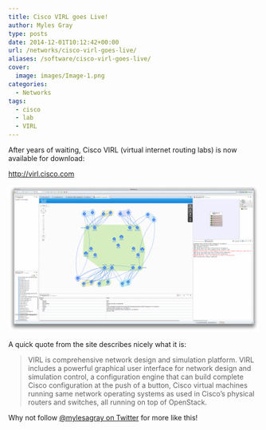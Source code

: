 ```yaml
---
title: Cisco VIRL goes Live!
author: Myles Gray
type: posts
date: 2014-12-01T10:12:42+00:00
url: /networks/cisco-virl-goes-live/
aliases: /software/cisco-virl-goes-live/
cover:
  image: images/Image-1.png
categories:
  - Networks
tags:
  - cisco
  - lab
  - VIRL
---
```


After years of waiting, Cisco VIRL (virtual internet routing labs) is now available for download:

<http://virl.cisco.com>

<!--more-->

![enter image description here][1] 

A quick quote from the site describes nicely what it is:

> VIRL is comprehensive network design and simulation platform. VIRL includes a powerful graphical user interface for network design and simulation control, a configuration engine that can build complete Cisco configuration at the push of a button, Cisco virtual machines running same network operating systems as used in Cisco’s physical routers and switches, all running on top of OpenStack.

Why not follow [@mylesagray on Twitter][2] for more like this!

 [1]: images/2014-11-18-07.00.15-pm-1024x598.png
 [2]: https://twitter.com/mylesagray
